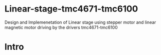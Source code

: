 # Linear-stage-tmc4671-tmc6100
Design and Implemenetation of Linear stage using stepper motor and linear magnetic motor driving by the drivers tmc4671-tmc6100
# Intro
